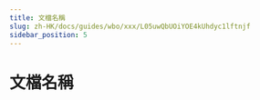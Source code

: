 ```yaml
---
title: 文檔名稱
slug: zh-HK/docs/guides/wbo/xxx/L05uwQbUOiYOE4kUhdyc1lftnjf
sidebar_position: 5
---
```



# 文檔名稱

